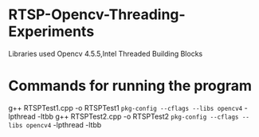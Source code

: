 # RTSP-Opencv-Threading-Experiments
Libraries used Opencv 4.5.5,Intel Threaded Building Blocks
# Commands for running the program
g++ RTSPTest1.cpp -o RTSPTest1 `pkg-config --cflags --libs opencv4` -lpthread -ltbb
g++ RTSPTest2.cpp -o RTSPTest2 `pkg-config --cflags --libs opencv4` -lpthread -ltbb
